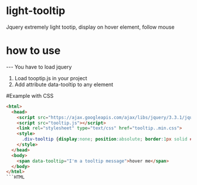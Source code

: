 # light-tooltip
Jquery extremely light tootip, display on hover element, follow mouse

# how to use
--- You have to load jquery <script src="https://ajax.googleapis.com/ajax/libs/jquery/3.3.1/jquery.min.js"></script>
1) Load tooptip.js in your project <head></head>
2) Add attribute data-tooltip to any element

#Example with CSS
```HTML
<html>
  <head>
    <script src="https://ajax.googleapis.com/ajax/libs/jquery/3.3.1/jquery.min.js"></script>
    <script src="tooltip.js"></script>
    <link rel="stylesheet" type="text/css" href="tooltip..min.css">
    <style>
      .div-tooltip {display:none; position:absolute; border:1px solid #333;  background-color:#161616; border-radius:5px; padding:10px; color:#fff; font-size:12px Arial; }
    </style>
  </head>
  <body>
    <span data-tooltip="I'm a tooltip message">hover me</span>
  </body>
</html>
```HTML
